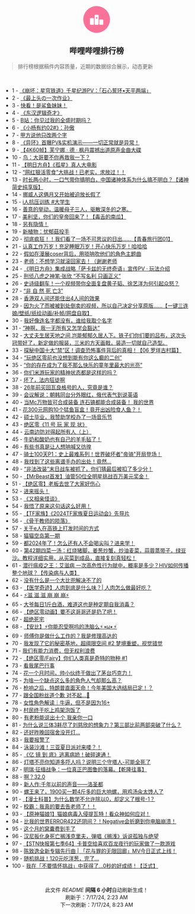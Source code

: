 <div align="center">
    <img src="./assets/icon_rank.png" alt="logo" />
    <h2>哔哩哔哩排行榜</h>
</div>

> 排行榜根据稿件内容质量，近期的数据综合展示，动态更新

<br />

<ul><li><span>1 - <a href=https://www.bilibili.com/BV1xE4m1R78a>《崩坏：星穹铁道》千星纪游PV：「石心誓环•天平两端」</a></span></li><li><span>2 - <a href=https://www.bilibili.com/BV1cf421z7ad>《最上头の一次作业》</a></span></li><li><span>3 - <a href=https://www.bilibili.com/BV1W1421k7gp>快看！是鲨鱼妹妹！</a></span></li><li><span>4 - <a href=https://www.bilibili.com/BV14M4m127zH>《东汉逻辑奇才》</a></span></li><li><span>5 - <a href=https://www.bilibili.com/BV12S421R7sV>B站：你见过我的全盛时期吗？</a></span></li><li><span>6 - <a href=https://www.bilibili.com/BV11b421n7aM>《小杨有约02#》：孙傲</a></span></li><li><span>7 - <a href=https://www.bilibili.com/BV18E4m1R7uy>甲方说他只改两个字</a></span></li><li><span>8 - <a href=https://www.bilibili.com/BV1im421g7Ef>《异环》首曝PV&实机演示——一切正常就是异常！</a></span></li><li><span>9 - <a href=https://www.bilibili.com/BV1bi421h79s>【4K60帧】芙宁娜 · 德 · 枫丹震撼出道原声金曲大碟</a></span></li><li><span>10 - <a href=https://www.bilibili.com/BV1PH4y1A7yH>鸟：大哥要不你再救我一下？</a></span></li><li><span>11 - <a href=https://www.bilibili.com/BV1Rx4y1x7K9>【明日方舟】《孤星》真人大电影</a></span></li><li><span>12 - <a href=https://www.bilibili.com/BV1rZ421K7sk>“网红狠活零食”大挑战！已老实，求放过！！</a></span></li><li><span>13 - <a href=https://www.bilibili.com/BV1SJ4m1T7c1>时长两小时，一口气带你搞明白，中国诸神体系为什么搞不明白？【诸神简史纯享版】</a></span></li><li><span>14 - <a href=https://www.bilibili.com/BV1ny411B7P5>挪威人这俩月又开始被迫放长假了</a></span></li><li><span>15 - <a href=https://www.bilibili.com/BV13T421k7SV>i人抗压训练 #大学生</a></span></li><li><span>16 - <a href=https://www.bilibili.com/BV1z4421U7Ts>善意的举动，温暖母子三人，驱散深冬的之寒。</a></span></li><li><span>17 - <a href=https://www.bilibili.com/BV1b4421D74i>美利坚，你们的皇帝回来了！【毒舌的南瓜】</a></span></li><li><span>18 - <a href=https://www.bilibili.com/BV1tT421Y7RE>另有隐情！</a></span></li><li><span>19 - <a href=https://www.bilibili.com/BV1Nf421q7kt>新植物：忧郁菇投手</a></span></li><li><span>20 - <a href=https://www.bilibili.com/BV18b421n7CW>彻底疯狂！！我们看了一场不可思议的日出......【青春旅行团01】</a></span></li><li><span>21 - <a href=https://www.bilibili.com/BV1SW421R77g>认真工作万岁！充足睡眠万岁！开心快乐万岁！哈哈哈</a></span></li><li><span>22 - <a href=https://www.bilibili.com/BV1Wx4y1x7cv>假如在漫展coser背后，用唢呐吹他们的角色主题曲</a></span></li><li><span>23 - <a href=https://www.bilibili.com/BV1Yw4m1a7G1>老师：不想学习就滚回家去！（谢谢老师</a></span></li><li><span>24 - <a href=https://www.bilibili.com/BV1hS421R74X>《明日方舟》集成战略「萨卡兹的无终奇语」宣传PV · 玩法介绍</a></span></li><li><span>25 - <a href=https://www.bilibili.com/BV1tm421G7b1>刑侦八虎之神笔·张欣 “不写名利 只画正义”</a></span></li><li><span>26 - <a href=https://www.bilibili.com/BV1a1421k75B>史诗级翻车！一个视频带你全面复盘黄子韬、徐艺洋为何引起众怒？</a></span></li><li><span>27 - <a href=https://www.bilibili.com/BV1QS421R7EZ>“非 自 然 死 亡3”</a></span></li><li><span>28 - <a href=https://www.bilibili.com/BV15z421B7xs>香港双人间还能住出4人间的效果</a></span></li><li><span>29 - <a href=https://www.bilibili.com/BV1sS421o7cV>因为火了而被被到处倒卖的视频，所以自己决定分享原版……【一键三连娘/壁纸/纸绘动画/补帧/网盘自取】</a></span></li><li><span>30 - <a href=https://www.bilibili.com/BV1DE421A7Ko>我好像连名字都没有，谁给我取个名字</a></span></li><li><span>31 - <a href=https://www.bilibili.com/BV1cZ421u7yW>“神啊，我一无所有又怎学会豁达”</a></span></li><li><span>32 - <a href=https://www.bilibili.com/BV1XE421A7GS>大丈夫生居天地之间,岂能郁郁久居人下。铁子们你们要的吕布，这次头冠带好了，新定做的服装，三米的方天画戟，装造一切就自己造型。</a></span></li><li><span>33 - <a href=https://www.bilibili.com/BV1zb421E7BW>探秘中国十大“禁”区！调查恐怖事件背后的真相！【06 罗垟古村篇】</a></span></li><li><span>34 - <a href=https://www.bilibili.com/BV1W4421U72i>“玩绝区零前也没想到能有你这么癫的二创”</a></span></li><li><span>35 - <a href=https://www.bilibili.com/BV1Xb421n7zi>“你的存在成为了我不那么快乐的童年里最大的光亮”</a></span></li><li><span>36 - <a href=https://www.bilibili.com/BV1Lx4y1x7ad>你们米游玩家的精神状态都是这样的吗？</a></span></li><li><span>37 - <a href=https://www.bilibili.com/BV1Xy411v7sT>坏了，法内狂徒啊</a></span></li><li><span>38 - <a href=https://www.bilibili.com/BV1f1421b7Hw>26年前买回瓦良格号的人，究竟是谁？</a></span></li><li><span>39 - <a href=https://www.bilibili.com/BV18Z421T757>会议解说：朝韩同台分外眼红，俄代表气到说英语</a></span></li><li><span>40 - <a href=https://www.bilibili.com/BV1CT421k7kG>当Mc万物皆可合成装备 连石镐都能合成装备！ 我的世界</a></span></li><li><span>41 - <a href=https://www.bilibili.com/BV116421Z7ZC>花300元网购10个猛鱼盲盒！竟开出凶险食人鱼？！</a></span></li><li><span>42 - <a href=https://www.bilibili.com/BV1gE421P7rC>硕士毕业，我赞助学校办了一场音乐节</a></span></li><li><span>43 - <a href=https://www.bilibili.com/BV1ZT421r7oZ>绝区零《11 号 玩 家 现 状》</a></span></li><li><span>44 - <a href=https://www.bilibili.com/BV1wb421H7yf>云南边防对得起所有人（上）</a></span></li><li><span>45 - <a href=https://www.bilibili.com/BV1qx4y1t7Bx>牛奶和酸奶也有自己的羊毛毡了！</a></span></li><li><span>46 - <a href=https://www.bilibili.com/BV1AZ421u7gA>有些书真是让人想呐喊又彷徨</a></span></li><li><span>47 - <a href=https://www.bilibili.com/BV1FS411w7aU>骑士100天P1：史上最难系列！世界破坏者"帝骑"开局登场！</a></span></li><li><span>48 - <a href=https://www.bilibili.com/BV1v4421D7cs>我找到了这些离谱手办的出处！竟然...</a></span></li><li><span>49 - <a href=https://www.bilibili.com/BV1W6421f7zh>“非法改装”末日战车被抓了，你们猜最后被扣了多少分！</a></span></li><li><span>50 - <a href=https://www.bilibili.com/BV18S421R7bU>【MrBeast首发】油管50位全明星挑战百万美元奖金！</a></span></li><li><span>51 - <a href=https://www.bilibili.com/BV1t1421k7ty>【绝区零】老板去世了大家好伤心</a></span></li><li><span>52 - <a href=https://www.bilibili.com/BV16i421Y79B>进来摇头！</a></span></li><li><span>53 - <a href=https://www.bilibili.com/BV1QE421c72a>《又相亲怪谈》</a></span></li><li><span>54 - <a href=https://www.bilibili.com/BV1ES411w792>我悟了原来这句话这么好用！</a></span></li><li><span>55 - <a href=https://www.bilibili.com/BV1FH4y1A74N>【TF家族】《2024TF家族夏日运动会》先导片</a></span></li><li><span>56 - <a href=https://www.bilibili.com/BV1Sb421n7x7>《骨干教师的陨落》</a></span></li><li><span>57 - <a href=https://www.bilibili.com/BV1JgbjeGE5T>关于e人在高铁上打发时间的方式</a></span></li><li><span>58 - <a href=https://www.bilibili.com/BV1t1421b7i9>猫猫空岛第一期</a></span></li><li><span>59 - <a href=https://www.bilibili.com/BV1tQbLesEVa>都2024年了！怎么还有人不会喝尖叫？进来学！</a></span></li><li><span>60 - <a href=https://www.bilibili.com/BV1sE421A7de>第42期四菜一汤：红烧猪脚，姜葱炒蟹，炒油麦菜，蒜蓉蒸带子，绿豆沙。教程详细实用，从买菜到成品，直接复刻真轻松！</a></span></li><li><span>61 - <a href=https://www.bilibili.com/BV144421U7aX>潜行瘟疫之王：艾滋病 一次高危性行为就中，概率是多少？HIV如何传播整个地球？【传染病与人类】</a></span></li><li><span>62 - <a href=https://www.bilibili.com/BV1Tb421n78g>没有什么是一个大比兜解决不了的</a></span></li><li><span>63 - <a href=https://www.bilibili.com/BV1MS411P73o>【医学奇迹】人肉到底是什么味？| 人肉怎么做最好吃？</a></span></li><li><span>64 - <a href=https://www.bilibili.com/BV1sE421P7Vv>⚡️滋 滋 滋 崩 崩 崩⚡️</a></span></li><li><span>65 - <a href=https://www.bilibili.com/BV1S1421b7Yj>大爷每日1斤白酒，难道这也是种定期自我消毒？</a></span></li><li><span>66 - <a href=https://www.bilibili.com/BV1vi421Y7tn>【绝区零动画】要不这哥哥还是扔了吧！</a></span></li><li><span>67 - <a href=https://www.bilibili.com/BV171421k7Xr>超绝死宅</a></span></li><li><span>68 - <a href=https://www.bilibili.com/BV1RJ4m1T7Dm>【安比】⚡你能忍受啊呜的洗脑么⚡◑ω◐️⚡</a></span></li><li><span>69 - <a href=https://www.bilibili.com/BV1pz421q7hz>师傅你是做什么工作的？我是修理高达的</a></span></li><li><span>70 - <a href=https://www.bilibili.com/BV13y411i7CF>我发现了它的秘密基地，超阈限空间 #2 梦境重塑，视觉错觉</a></span></li><li><span>71 - <a href=https://www.bilibili.com/BV1wi421Y74J>我们有能力消费，但无权利浪费</a></span></li><li><span>72 - <a href=https://www.bilibili.com/BV1tb421n7KT>【绝区零/Fairy】你们人类真是奇特的物种 #1</a></span></li><li><span>73 - <a href=https://www.bilibili.com/BV17J4m1M7uS>看我尾巴行事</a></span></li><li><span>74 - <a href=https://www.bilibili.com/BV1xW421R74Y>花一个月时间，帅小伙终于做出了茅台巧克力！</a></span></li><li><span>75 - <a href=https://www.bilibili.com/BV1SH4y1w7EC>为啥一个缺点这么多的角色人气却那么高？</a></span></li><li><span>76 - <a href=https://www.bilibili.com/BV1NS411P7eU>枪响之后，特朗普直面天命！今年美国大选结局已定！？</a></span></li><li><span>77 - <a href=https://www.bilibili.com/BV1LE421P7Ef>跟全国粉丝道个歉 对不起...🧎</a></span></li><li><span>78 - <a href=https://www.bilibili.com/BV1fM4m127gb>女性角色解读｜牛逼，但不是因为16+</a></span></li><li><span>79 - <a href=https://www.bilibili.com/BV1Ty411B7fw>村民终于吃上鸡架泡饭了</a></span></li><li><span>80 - <a href=https://www.bilibili.com/BV1tS411w7KD>有老粉能说出十个 我亲你一口</a></span></li><li><span>81 - <a href=https://www.bilibili.com/BV1tT421Y7oC>为什么说三体3耗尽了刘慈欣的想象力？第三部比前两部突破了什么？</a></span></li><li><span>82 - <a href=https://www.bilibili.com/BV1V1421b7Xs>还好昨晚回宿舍没开灯…</a></span></li><li><span>83 - <a href=https://www.bilibili.com/BV1QS411c7Rq>我要报警了</a></span></li><li><span>84 - <a href=https://www.bilibili.com/BV1Xr421T7T3>泳装沙滩！三亚夏日派对来喽？！</a></span></li><li><span>85 - <a href=https://www.bilibili.com/BV17H4y1A7HX>《亿 镜 到 底》逃离病娇！破碎速通！</a></span></li><li><span>86 - <a href=https://www.bilibili.com/BV1DE421A7d4>灯塔不亮你知道多吓人吗？说明三个守塔人-可能全死了</a></span></li><li><span>87 - <a href=https://www.bilibili.com/BV16x4y1t78K>明瑞·征缅战争：一位真正巴图鲁的落幕。【乾隆往事】</a></span></li><li><span>88 - <a href=https://www.bilibili.com/BV1Xz421z7kY>啊？32.0</a></span></li><li><span>89 - <a href=https://www.bilibili.com/BV1kbbJedEQd>新人作:千年以前的声音——洛圣都</a></span></li><li><span>90 - <a href=https://www.bilibili.com/BV19x4y1x7os>螺王来了，1900买一颗4斤多的巨大响螺，用鸡汤汆太馋人了</a></span></li><li><span>91 - <a href=https://www.bilibili.com/BV164421U7ya>【漫士科普】为什么数学不允许除以0，却定义了根号-1？</a></span></li><li><span>92 - <a href=https://www.bilibili.com/BV1Px4y1476d>校霸：我真的要去告老师了！！</a></span></li><li><span>93 - <a href=https://www.bilibili.com/BV1HW421d7X7>【原神猫娘1】猫娘病毒入侵提瓦特！看众神如何应对！</a></span></li><li><span>94 - <a href=https://www.bilibili.com/BV1Bf421q7Fs>比我的世界ERROR422还阴间？！Negative会折磨到你电脑崩溃！</a></span></li><li><span>95 - <a href=https://www.bilibili.com/BV1M4421U7dM>这个月的窝囊费到手了</a></span></li><li><span>96 - <a href=https://www.bilibili.com/BV1GS411w74m>汉尼扳化身死亡搁浅克里夫，弹唱《搁浅》诉说孤独与绝望</a></span></li><li><span>97 - <a href=https://www.bilibili.com/BV1Xw4m1a7Lt>【STN快报第七季64】卡普空给喜欢百龙夜行的玩家做了一款游戏</a></span></li><li><span>98 - <a href=https://www.bilibili.com/BV13m421G7XH>陈致逸全新专辑先行曲 | 「花与罪的无限回廊」MV今日正式上线！</a></span></li><li><span>99 - <a href=https://www.bilibili.com/BV1yH4y1w77h>随机挑战！120元吃洋葱，完了…</a></span></li><li><span>100 - <a href=https://www.bilibili.com/BV1GW421d7KT>我在「不要情怀挑战」中获得了...0秒的好成绩！【泛式】</a></span></li></ul>

<br />

<p align=center>此文件 <i>README</i> <b>间隔 6 小时</b>自动刷新生成！<br>刷新于：7/17/24, 2:23 AM<br>下一次刷新：7/17/24, 8:23 AM</p>